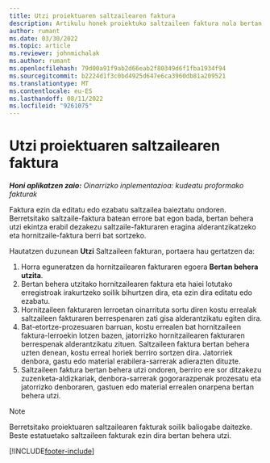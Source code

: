 ```yaml
---
title: Utzi proiektuaren saltzailearen faktura
description: Artikulu honek proiektuko saltzaileen faktura nola bertan behera utzi azaltzen du Microsoft Dynamics 365 Project Operations eta proiektuaren hornitzaileen faktura bertan behera uztearen eragin ekonomikoa.
author: rumant
ms.date: 03/30/2022
ms.topic: article
ms.reviewer: johnmichalak
ms.author: rumant
ms.openlocfilehash: 79d00a91f9ab2d66eab2f80349d6f1fba1934f94
ms.sourcegitcommit: b2224d1f3c0bd4925d647e6ca3960db81a209521
ms.translationtype: MT
ms.contentlocale: eu-ES
ms.lasthandoff: 08/11/2022
ms.locfileid: "9261075"
---
```

# <a name="cancel-a-project-vendor-invoice"></a>Utzi proiektuaren saltzailearen faktura

_**Honi aplikatzen zaio:** Oinarrizko inplementazioa: kudeatu proformako fakturak_

Faktura ezin da editatu edo ezabatu saltzailea baieztatu ondoren. Berretsitako saltzaile-faktura batean errore bat egon bada, bertan behera utzi ekintza erabil dezakezu saltzaile-fakturaren eragina alderantzikatzeko eta hornitzaile-faktura berri bat sortzeko.

Hautatzen duzunean **Utzi** Saltzaileen fakturan, portaera hau gertatzen da:

1. Horra eguneratzen da hornitzailearen fakturaren egoera **Bertan behera utzita**.
2. Bertan behera utzitako hornitzailearen faktura eta haiei lotutako erregistroak irakurtzeko soilik bihurtzen dira, eta ezin dira editatu edo ezabatu.
3. Hornitzaileen fakturaren lerroetan oinarrituta sortu diren kostu errealak saltzaileen fakturaren berrespenaren zati gisa alderantzikatu egiten dira.
4. Bat-etortze-prozesuaren barruan, kostu errealen bat hornitzaileen faktura-lerroekin lotzen bazen, jatorrizko hornitzailearen fakturaren berrespenak alderantzikatu zituen. Saltzaileen faktura bertan behera uzten denean, kostu erreal horiek berriro sortzen dira. Jatorriek denbora, gastu edo material erabilera-sarrerak adierazten dituzte.
5. Saltzaileen faktura bertan behera utzi ondoren, berriro ere sor ditzakezu zuzenketa-aldizkariak, denbora-sarrerak gogorarazpenak prozesatu eta jatorrizko denboraren, gastuen edo material errealen onarpena bertan behera utzi.

> [!NOTE]
> Berretsitako proiektuaren saltzailearen fakturak soilik baliogabe daitezke. Beste estatuetako saltzaileen fakturak ezin dira bertan behera utzi.

[!INCLUDE[footer-include](../../includes/footer-banner.md)]
